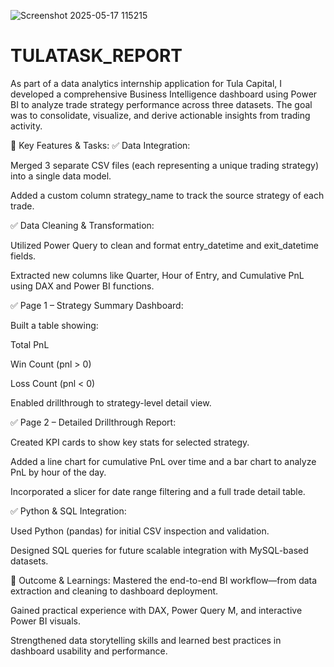 ![Screenshot 2025-05-17 115215](https://github.com/user-attachments/assets/6c936a57-898a-4c03-9779-1b4582196823)
# TULATASK_REPORT
As part of a data analytics internship application for Tula Capital, I developed a comprehensive Business Intelligence dashboard using Power BI to analyze trade strategy performance across three datasets. The goal was to consolidate, visualize, and derive actionable insights from trading activity.


🔧 Key Features & Tasks:
✅ Data Integration:

Merged 3 separate CSV files (each representing a unique trading strategy) into a single data model.

Added a custom column strategy_name to track the source strategy of each trade.

✅ Data Cleaning & Transformation:

Utilized Power Query to clean and format entry_datetime and exit_datetime fields.

Extracted new columns like Quarter, Hour of Entry, and Cumulative PnL using DAX and Power BI functions.

✅ Page 1 – Strategy Summary Dashboard:

Built a table showing:

Total PnL

Win Count (pnl > 0)

Loss Count (pnl < 0)

Enabled drillthrough to strategy-level detail view.

✅ Page 2 – Detailed Drillthrough Report:

Created KPI cards to show key stats for selected strategy.

Added a line chart for cumulative PnL over time and a bar chart to analyze PnL by hour of the day.

Incorporated a slicer for date range filtering and a full trade detail table.

✅ Python & SQL Integration:

Used Python (pandas) for initial CSV inspection and validation.

Designed SQL queries for future scalable integration with MySQL-based datasets.

🎯 Outcome & Learnings:
Mastered the end-to-end BI workflow—from data extraction and cleaning to dashboard deployment.

Gained practical experience with DAX, Power Query M, and interactive Power BI visuals.

Strengthened data storytelling skills and learned best practices in dashboard usability and performance.
